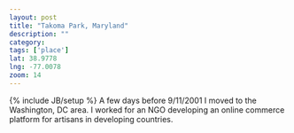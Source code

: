```yaml
---
layout: post
title: "Takoma Park, Maryland"
description: ""
category: 
tags: ['place']
lat: 38.9778
lng: -77.0078
zoom: 14
---
```

{% include JB/setup %}
A few days before 9/11/2001 I moved to the Washington, DC area.  I worked for an NGO developing an online commerce platform for artisans in developing countries.